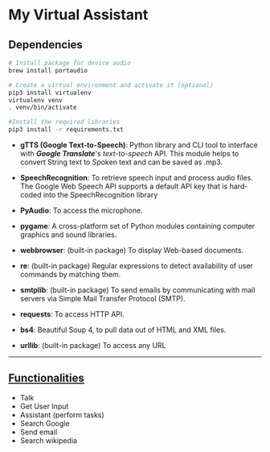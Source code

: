 # My Virtual Assistant

## Dependencies

```sh
# Install package for device audio
brew install portaudio

# Create a virtual environment and activate it (optional)
pip3 install virtualenv
virtualenv venv
. venv/bin/activate

#Install the required libraries
pip3 install -r requirements.txt
```

* **gTTS (Google Text-to-Speech)**: Python library and CLI tool to interface with ***Google Translate***'s *text-to-speech* API. This module helps to convert String text to Spoken text and can be saved as .mp3.

* **SpeechRecognition**: To retrieve speech input and process audio files. The Google Web Speech API supports a default API key that is hard-coded into the SpeechRecognition library

* **PyAudio**: To access the microphone.

* **pygame**: A cross-platform set of Python modules containing computer graphics and sound libraries.

* **webbrowser**: (built-in package) To display Web-based documents.

* **re**: (built-in package) Regular expressions to detect availability of user commands by matching them.

* **smtplib**: (built-in package) To send emails by communicating with mail servers via Simple Mail Transfer Protocol (SMTP).

* **requests**: To access HTTP API.

* **bs4**: Beautiful Soup 4, to pull data out of HTML and XML files.

* **urllib**: (built-in package) To access any URL

---

## [Functionalities](files/development.md)

* Talk
* Get User Input
* Assistant (perform tasks)
* Search Google
* Send email
* Search wikipedia
